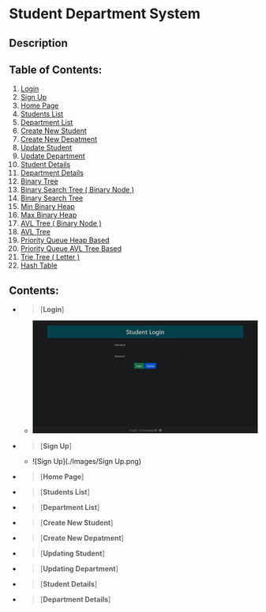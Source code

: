# Student Department System

## Description

## Table of Contents:
   1. [Login](#1) 
   1. [Sign Up](#2) 
   1. [Home Page](#3) 
   1. [Students List](#4) 
   1. [Department List](#5) 
   1. [Create New Student](#6) 
   1. [Create New Depatment](#7) 
   1. [Update Student](#8) 
   1. [Update Department](#9) 
   1. [Student Details](#10) 
   1. [Department Details](#11) 
   1. [Binary Tree](#12) 
   1. [Binary Search Tree ( Binary Node )](#13) 
   1. [Binary Search Tree](#14) 
   1. [Min Binary Heap](#15) 
   1. [Max Binary Heap](#16)
   1. [AVL Tree ( Binary Node )](#17) 
   1. [AVL Tree](#18) 
   1. [Priority Queue Heap Based](#19) 
   1. [Priority Queue AVL Tree Based](#20) 
   1. [Trie Tree ( Letter )](#21) 
   1. [Hash Table](#22) 

## Contents:

- > <a id="1"></a>[**Login**]
  - ![Login](./Images/Login.png)
- > <a id="2"></a>[**Sign Up**]
  - ![Sign Up](./Images/Sign Up.png)
- > <a id="3"></a>[**Home Page**]

- > <a id="4"></a>[**Students List**]

- > <a id="5"></a>[**Department List**]

- > <a id="6"></a>[**Create New Student**]

- > <a id="7"></a>[**Create New Depatment**]

- > <a id="8"></a>[**Updating Student**]

- > <a id="9"></a>[**Updating Department**]

- > <a id="10"></a>[**Student Details**]

- > <a id="11"></a>[**Department Details**]